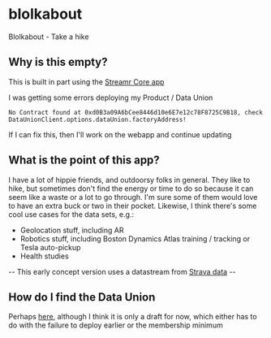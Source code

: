 # blolkabout
Blolkabout - Take a hike

## Why is this empty?

This is built in part using the [Streamr Core app](https://streamr.network/core)

I was getting some errors deploying my Product / Data Union

```
No Contract found at 0xd0B3a09A6bCee8446d10e6E7e12c78F8725C9B18, check DataUnionClient.options.dataUnion.factoryAddress!
```

If I can fix this, then I'll work on the webapp and continue updating

## What is the point of this app?

I have a lot of hippie friends, and outdoorsy folks in general. They like to hike, but sometimes don't find the energy or time to do so because it can seem like a waste or a lot to go through. I'm sure some of them would love to have an extra buck or two in their pocket. Likewise, I think there's some cool use cases for the data sets, e.g.:

- Geolocation stuff, including AR
- Robotics stuff, including Boston Dynamics Atlas training / tracking or Tesla auto-pickup
- Health studies

-- This early concept version uses a datastream from [Strava data](https://strava.com) --


## How do I find the Data Union

Perhaps [here](https://streamr.network/core/products/fa3ebd041b3a4acaa62f2bdcb66d53ae564e7e154f3e4dd3afdb44602a188580/), although I think it is only a draft for now, which either has to do with the failure to deploy earlier or the membership minimum
